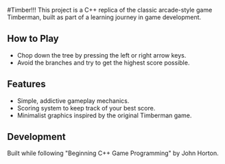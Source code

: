 #Timber!!!
This project is a C++ replica of the classic arcade-style game Timberman, built as part of a learning journey in game development.

## How to Play
- Chop down the tree by pressing the left or right arrow keys.
- Avoid the branches and try to get the highest score possible.

## Features
- Simple, addictive gameplay mechanics.
- Scoring system to keep track of your best score.
- Minimalist graphics inspired by the original Timberman game.

## Development
Built while following "Beginning C++ Game Programming" by John Horton.
